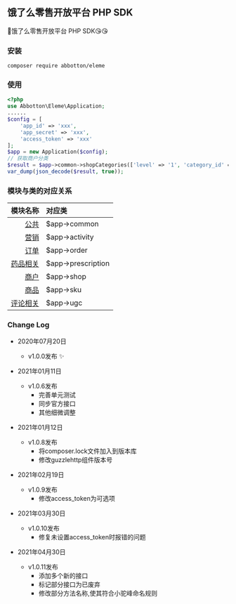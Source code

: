 ## 饿了么零售开放平台 PHP SDK
:clap:饿了么零售开放平台 PHP SDK:kissing_heart::kissing_heart:

### 安装
```shell script
composer require abbotton/eleme
```

### 使用
```php
<?php
use Abbotton\Eleme\Application;
......
$config = [
    'app_id' => 'xxx',
    'app_secret' => 'xxx',
    'access_token' => 'xxx'
];
$app = new Application($config);
// 获取商户分类
$result = $app->common->shopCategories(['level' => '1', 'category_id' => '166']);
var_dump(json_decode($result, true));
```

### 模块与类的对应关系
| 模块名称 | 对应类 |
| ----: | :---- |
| [公共](https://open-be.ele.me/dev/api/apidoc#/%E5%85%AC%E5%85%B1) | $app->common |
| [营销](https://open-be.ele.me/dev/api/apidoc#/%E8%90%A5%E9%94%80) | $app->activity |
| [订单](https://open-be.ele.me/dev/api/apidoc#/%E8%AE%A2%E5%8D%95) | $app->order |
| [药品相关](https://open-be.ele.me/dev/api/apidoc#/detail/drug.prescription.files) | $app->prescription |
| [商户](https://open-be.ele.me/dev/api/apidoc#/%E5%95%86%E6%88%B7) | $app->shop |
| [商品](https://open-be.ele.me/dev/api/apidoc#/%E5%95%86%E5%93%81) | $app->sku |
| [评论相关](https://open-be.ele.me/dev/api/apidoc#/detail/ugc.reply) | $app->ugc |

### Change Log
* 2020年07月20日
    - v1.0.0发布 :sparkles:
    
* 2021年01月11日
    - v1.0.6发布
        - 完善单元测试
        - 同步官方接口
        - 其他细微调整
    
* 2021年01月12日
    - v1.0.8发布
        - 将composer.lock文件加入到版本库
        - 修改guzzlehttp组件版本号
    
* 2021年02月19日
    - v1.0.9发布
        - 修改access_token为可选项

* 2021年03月30日
    - v1.0.10发布
        - 修复未设置access_token时报错的问题

* 2021年04月30日
    - v1.0.11发布
        - 添加多个新的接口
        - 标记部分接口为已废弃
        - 修改部分方法名称,使其符合小驼峰命名规则
